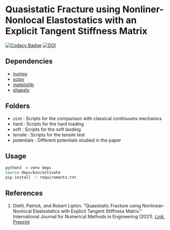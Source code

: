 # Quasistatic Fracture using Nonliner-Nonlocal Elastostatics with an Explicit Tangent Stiffness Matrix

[![Codacy Badge](https://app.codacy.com/project/badge/Grade/0e3012d373d24b47bdc85345edc46a22)](https://www.codacy.com/gh/diehlpk/AnalyticStiffnessPython/dashboard?utm_source=github.com&amp;utm_medium=referral&amp;utm_content=diehlpk/AnalyticStiffnessPython&amp;utm_campaign=Badge_Grade) [![DOI](https://zenodo.org/badge/DOI/10.5281/zenodo.5484312.svg)](https://doi.org/10.5281/zenodo.5484312)



## Dependencies

* [numpy](https://numpy.org/)
* [scipy](https://www.scipy.org/)
* [matplotlib](https://matplotlib.org/)
* [shapely](https://pypi.org/project/Shapely/)

## Folders 

* ccm : Scripts for the comparison with classical continuums mechanics 
* hard : Scripts for the hard loading 
* soft : Scripts for the soft laoding 
* tensile : Scripts for the tensile test
* potentials : Different potentials studied in the paper
## Usage

```bash
python3 -m venv deps
source deps/bin/activate
pip install -r requirements.txt
```
## References

1. Diehl, Patrick, and Robert Lipton. "Quasistatic Fracture using Nonlinear‐Nonlocal Elastostatics with Explicit Tangent Stiffness Matrix." International Journal for Numerical Methods in Engineering (2021). [Link](https://onlinelibrary.wiley.com/doi/abs/10.1002/nme.7005), [Preprint](https://doi.org/10.31224/osf.io/3je6b)

